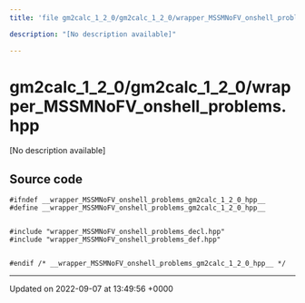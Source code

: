 ```yaml
---
title: 'file gm2calc_1_2_0/gm2calc_1_2_0/wrapper_MSSMNoFV_onshell_problems.hpp'

description: "[No description available]"

---
```


# gm2calc_1_2_0/gm2calc_1_2_0/wrapper_MSSMNoFV_onshell_problems.hpp



[No description available]




## Source code

```
#ifndef __wrapper_MSSMNoFV_onshell_problems_gm2calc_1_2_0_hpp__
#define __wrapper_MSSMNoFV_onshell_problems_gm2calc_1_2_0_hpp__


#include "wrapper_MSSMNoFV_onshell_problems_decl.hpp"
#include "wrapper_MSSMNoFV_onshell_problems_def.hpp"


#endif /* __wrapper_MSSMNoFV_onshell_problems_gm2calc_1_2_0_hpp__ */
```


-------------------------------

Updated on 2022-09-07 at 13:49:56 +0000
